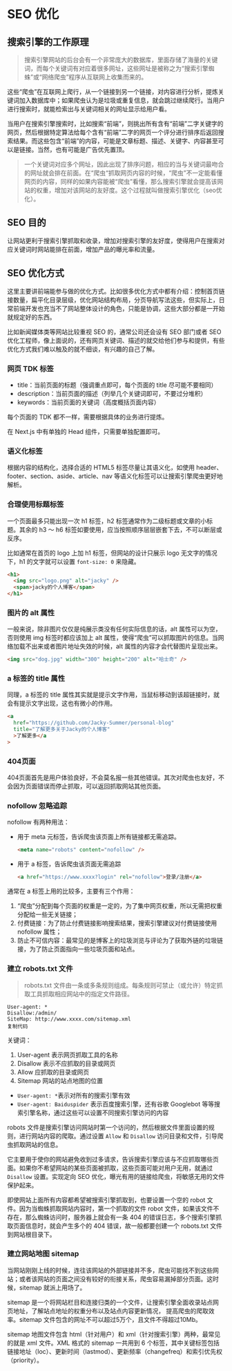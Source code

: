 # SEO 优化

## 搜索引擎的工作原理

>   搜索引擎网站的后台会有一个非常庞大的数据库，里面存储了海量的关键词，而每个关键词有对应着很多网址，这些网址是被称之为“搜索引擎蜘蛛”或“网络爬虫”程序从互联网上收集而来的。

这些“爬虫”在互联网上爬行，从一个链接到另一个链接，对内容进行分析，提炼关键词加入数据库中；如果爬虫认为是垃圾或重复信息，就会跳过继续爬行。当用户进行搜索时，就能检索出与关键词相关的网址显示给用户看。

当用户在搜索引擎搜索时，比如搜索“前端”，则挑出所有含有“前端”二字关键字的网页，然后根据特定算法给每个含有“前端”二字的网页一个评分进行排序后返回搜索结果。而这些包含“前端”的内容，可能是文章标题、描述、关键字、内容甚至可以是链接。当然，也有可能是广告优先置顶。

>   一个关键词对应多个网址，因此出现了排序问题，相应的当与关键词最吻合的网址就会排在前面。在“爬虫“抓取网页内容的时候，“爬虫”不一定能看懂网页的内容，同样的如果内容能被“爬虫”看懂，那么搜索引擎就会提高该网站的权重，增加对该网站的友好度。这个过程就叫做搜索引擎优化（seo优化）。

## SEO 目的

让网站更利于搜索引擎抓取和收录，增加对搜索引擎的友好度，使得用户在搜索对应关键词时网站能排在前面，增加产品的曝光率和流量。

## SEO 优化方式

这里主要讲前端能参与做的优化方式。比如很多优化方式中都有介绍：控制首页链接数量，扁平化目录层级，优化网站结构布局，分页导航写法这些，但实际上，日常前端开发也充当不了网站整体设计的角色，只能是协调，这些大部分都是一开始就规定好的东西。

比如新闻媒体类等网站比较重视 SEO 的，通常公司还会设有 SEO 部门或者 SEO 优化工程师，像上面说的，还有网页关键词、描述的就交给他们参与和提供，有些优化方式我们难以触及的就不细谈，有兴趣的自己了解。

### 网页 TDK 标签

*   title：当前页面的标题（强调重点即可，每个页面的 title 尽可能不要相同）
*   description：当前页面的描述（列举几个关键词即可，不要过分堆积）
*   keywords：当前页面的关键词（高度概括页面内容）

每个页面的 TDK 都不一样，需要根据具体的业务进行提炼。

在 Next.js 中有单独的 Head 组件，只需要单独配置即可。

### 语义化标签

根据内容的结构化，选择合适的 HTML5 标签尽量让其语义化，如使用 header、footer、section、aside、article、nav 等语义化标签可以让搜索引擎爬虫更好地解析。

### 合理使用标题标签

一个页面最多只能出现一次 h1 标签，h2 标签通常作为二级标题或文章的小标题。其余的 h3 ～ h6 标签如要使用，应当按照顺序层层嵌套下去，不可以断层或反序。

比如通常在首页的 logo 上加 h1 标签，但网站的设计只展示 logo 无文字的情况下，h1 的文字就可以设置 `font-size: 0` 来隐藏。

```html
<h1>
  <img src="logo.png" alt="jacky" />
  <span>jacky的个人博客</span>
</h1>
```

### 图片的 alt 属性

一般来说，除非图片仅仅是纯展示类没有任何实际信息的话，alt 属性可以为空，否则使用 img 标签时都应该加上 alt 属性，使得“爬虫”可以抓取图片的信息。当网络加载不出来或者图片地址失效的时候，alt 属性的内容才会代替图片呈现出来。

```html
<img src="dog.jpg" width="300" height="200" alt="哈士奇" />
```

### a 标签的 title 属性

同理，a 标签的 title 属性其实就是提示文字作用，当鼠标移动到该超链接时，就会有提示文字出现，这也有微小的作用。

```html
<a
  href="https://github.com/Jacky-Summer/personal-blog"
  title="了解更多关于Jacky的个人博客"
  >了解更多</a
>
```

### 404页面

404页面首先是用户体验良好，不会莫名报一些其他错误。其次对爬虫也友好，不会因为页面错误而停止抓取，可以返回抓取网站其他页面。

### nofollow 忽略追踪

nofollow 有两种用法：

*   用于 meta 元标签，告诉爬虫该页面上所有链接都无需追踪。

    ```html
    <meta name="robots" content="nofollow" />
    ```

*   用于 a 标签，告诉爬虫该页面无需追踪

    ```html
    <a href="https://www.xxxx?login" rel="nofollow">登录/注册</a>
    ```

通常在 a 标签上用的比较多，主要有三个作用：

1.  “爬虫”分配到每个页面的权重是一定的，为了集中网页权重，所以无需把权重分配给一些无关链接；
2.  付费链接：为了防止付费链接影响搜索结果，搜索引擎建议对付费链接使用 nofollow 属性；
3.  防止不可信内容：最常见的是博客上的垃圾浏览与评论为了获取外链的垃圾链接，为了防止页面指向一些垃圾页面和站点。

### 建立 robots.txt 文件

>   robots.txt 文件由一条或多条规则组成。每条规则可禁止（或允许）特定抓取工具抓取相应网站中的指定文件路径。

```
User-agent: *
Disallow:/admin/
SiteMap: http://www.xxxx.com/sitemap.xml
复制代码
```

关键词：

1.  User-agent 表示网页抓取工具的名称
2.  Disallow 表示不应抓取的目录或网页
3.  Allow 应抓取的目录或网页
4.  Sitemap 网站的站点地图的位置

-   `User-agent: *`表示对所有的搜索引擎有效
-   `User-agent: Baiduspider` 表示百度搜索引擎，还有谷歌 Googlebot 等等搜索引擎名称，通过这些可以设置不同搜索引擎访问的内容

robots 文件是搜索引擎访问网站时第一个访问的，然后根据文件里面设置的规则，进行网站内容的爬取。通过设置 `Allow` 和 `Disallow` 访问目录和文件，引导爬虫抓取网站的信息。

它主要用于使你的网站避免收到过多请求，告诉搜索引擎应该与不应抓取哪些页面。如果你不希望网站的某些页面被抓取，这些页面可能对用户无用，就通过 `Disallow` 设置。实现定向 SEO 优化，曝光有用的链接给爬虫，将敏感无用的文件保护起来。

即使网站上面所有内容都希望被搜索引擎抓取到，也要设置一个空的 robot 文件。因为当蜘蛛抓取网站内容时，第一个抓取的文件 robot 文件，如果该文件不存在，那么蜘蛛访问时，服务器上就会有一条 404 的错误日志，多个搜索引擎抓取页面信息时，就会产生多个的 404 错误，故一般都要创建一个 robots.txt 文件到网站根目录下。

### 建立网站地图 sitemap

当网站刚刚上线的时候，连往该网站的外部链接并不多，爬虫可能找不到这些网站；或者该网站的页面之间没有较好的衔接关系，爬虫容易漏掉部分页面。这时候，sitemap 就派上用场了。

sitemap 是一个将网站栏目和连接归类的一个文件，让搜索引擎全面收录站点网页地址，了解站点地址的权重分布以及站点内容更新情况， 提高爬虫的爬取效率。sitemap 文件包含的网址不可以超过5万个，且文件不得超过10Mb。

sitemap 地图文件包含 html（针对用户）和 xml（针对搜索引擎）两种，最常见的就是 xml 文件。XML 格式的 sitemap 一共用到 6 个标签，其中关键标签包括链接地址（loc）、更新时间（lastmod）、更新频率（changefreq）和索引优先权（priority）。





